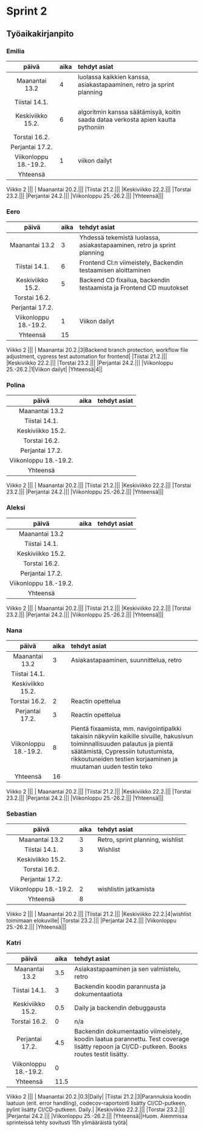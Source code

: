# Sprint 2
## Työaikakirjanpito

### Emilia
| päivä | aika | tehdyt asiat  |
| :----:|:-----| :-----|
| Maanantai 13.2|4|luolassa kaikkien kanssa, asiakastapaaminen, retro ja sprint planning|
|Tiistai 14.1.|||
|Keskiviikko 15.2.|6|algoritmin kanssa säätämisyä, koitin saada dataa verkosta apien kautta pythoniin|
|Torstai 16.2.|||
|Perjantai 17.2.|||
|Viikonloppu 18.-19.2.|1|viikon dailyt|
|Yhteensä|||
Viikko 2
|||
| Maanantai 20.2.|||
|Tiistai 21.2.|||
|Keskiviikko 22.2.|||
|Torstai 23.2.|||
|Perjantai 24.2.|||
|Viikonloppu 25.-26.2.|||
|Yhteensä|||

### Eero
| päivä | aika | tehdyt asiat  |
| :----:|:-----| :-----|
| Maanantai 13.2|3|Yhdessä tekemistä luolassa, asiakastapaaminen, retro ja sprint planning|
|Tiistai 14.1.|6|Frontend CI:n viimeistely, Backendin testaamisen aloittaminen|
|Keskiviikko 15.2.|5|Backend CD fixailua, backendin testaamista ja Frontend CD muutokset|
|Torstai 16.2.|||
|Perjantai 17.2.|||
|Viikonloppu 18.-19.2.|1|Viikon dailyt|
|Yhteensä|15||
Viikko 2
|||
| Maanantai 20.2.|3|Backend branch protection, workflow file adjustment, cypress test automation for frontend|
|Tiistai 21.2.|||
|Keskiviikko 22.2.|||
|Torstai 23.2.|||
|Perjantai 24.2.|||
|Viikonloppu 25.-26.2.|1|Viikon dailyt|
|Yhteensä|4||

### Polina
| päivä | aika | tehdyt asiat  |
| :----:|:-----| :-----|
| Maanantai 13.2|||
|Tiistai 14.1.|||
|Keskiviikko 15.2.|||
|Torstai 16.2.|||
|Perjantai 17.2.|||
|Viikonloppu 18.-19.2.|||
|Yhteensä|||
Viikko 2
|||
| Maanantai 20.2.|||
|Tiistai 21.2.|||
|Keskiviikko 22.2.|||
|Torstai 23.2.|||
|Perjantai 24.2.|||
|Viikonloppu 25.-26.2.|||
|Yhteensä|||

### Aleksi
| päivä | aika | tehdyt asiat  |
| :----:|:-----| :-----|
| Maanantai 13.2|||
|Tiistai 14.1.|||
|Keskiviikko 15.2.|||
|Torstai 16.2.|||
|Perjantai 17.2.|||
|Viikonloppu 18.-19.2.|||
|Yhteensä|||
Viikko 2
|||
| Maanantai 20.2.|||
|Tiistai 21.2.|||
|Keskiviikko 22.2.|||
|Torstai 23.2.|||
|Perjantai 24.2.|||
|Viikonloppu 25.-26.2.|||
|Yhteensä|||

### Nana
| päivä | aika | tehdyt asiat  |
| :----:|:-----| :-----|
| Maanantai 13.2|3|Asiakastapaaminen, suunnittelua, retro|
|Tiistai 14.1.|||
|Keskiviikko 15.2.|||
|Torstai 16.2.|2|Reactin opettelua|
|Perjantai 17.2.|3|Reactin opettelua|
|Viikonloppu 18.-19.2.|8|Pientä fixaamista, mm. navigointipalkki takaisin näkyviin kaikille sivuille, hakusivun toiminnallisuuden palautus ja pientä säätämistä, Cypressiin tutustumista, rikkoutuneiden testien korjaaminen ja muutaman uuden testin teko|
|Yhteensä|16||
Viikko 2
|||
| Maanantai 20.2.|||
|Tiistai 21.2.|||
|Keskiviikko 22.2.|||
|Torstai 23.2.|||
|Perjantai 24.2.|||
|Viikonloppu 25.-26.2.|||
|Yhteensä|||

### Sebastian
| päivä | aika | tehdyt asiat  |
| :----:|:-----| :-----|
| Maanantai 13.2|3|Retro, sprint planning, wishlist|
|Tiistai 14.1.|3|Wishlist|
|Keskiviikko 15.2.|||
|Torstai 16.2.|||
|Perjantai 17.2.|||
|Viikonloppu 18.-19.2.|2|wishlistin jatkamista|
|Yhteensä|8||
Viikko 2
|||
| Maanantai 20.2.|||
|Tiistai 21.2.|||
|Keskiviikko 22.2.|4|wishlist toimimaan elokuville|
|Torstai 23.2.|||
|Perjantai 24.2.|||
|Viikonloppu 25.-26.2.|||
|Yhteensä|||

### Katri
| päivä | aika | tehdyt asiat  |
| :----:|:-----| :-----|
| Maanantai 13.2|3.5|Asiakastapaaminen ja sen valmistelu, retro|
|Tiistai 14.1.|3|Backendin koodin parannusta ja dokumentaatiota|
|Keskiviikko 15.2.|0.5|Daily ja backendin debuggausta|
|Torstai 16.2.|0|n/a|
|Perjantai 17.2.|4.5|Backendin dokumentaatio viimeistely, koodin laatua parannettu. Test coverage lisätty repoon ja CI/CD-putkeen. Books routes testit lisätty.|
|Viikonloppu 18.-19.2.|0||
|Yhteensä|11.5||
Viikko 2
|||
| Maanantai 20.2.|0.3|Daily|
|Tiistai 21.2.|3|Parannuksia koodin laatuun (erit. error handling), codecov-raportointi lisätty CI/CD-putkeen, pylint lisätty CI/CD-putkeen. Daily.|
|Keskiviikko 22.2.|||
|Torstai 23.2.|||
|Perjantai 24.2.|||
|Viikonloppu 25.-26.2.|||
|Yhteensä||Huom. Aiemmissa sprinteissä tehty sovitusti 15h ylimääräistä työtä|
